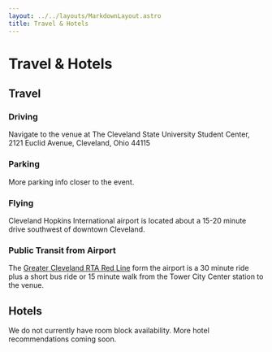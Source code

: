 ```yaml
---
layout: ../../layouts/MarkdownLayout.astro
title: Travel & Hotels
---
```


# Travel & Hotels

## Travel

### Driving

Navigate to the venue at The Cleveland State University Student Center, 2121 Euclid Avenue, Cleveland, Ohio 44115

### Parking

More parking info closer to the event.

### Flying

Cleveland Hopkins International airport is located about a 15-20 minute drive southwest of downtown Cleveland.

### Public Transit from Airport

The [Greater Cleveland RTA Red Line](https://www.riderta.com/routes/redline) form the airport is a 30 minute ride plus a short bus ride or 15 minute walk from the Tower City Center station to the venue.

## Hotels

<!-- The conference will take place at The Westin Cleveland Downtown. The following hotels are all within a short walk of the venue:

- [Westin Cleveland Downtown](https://www.marriott.com/en-us/hotels/clewi-the-westin-cleveland-downtown/)
- [Drury Plaza Hotel Cleveland Downtown](https://www.druryhotels.com/locations/cleveland-oh/drury-plaza-hotel-cleveland-downtown)
- [Hampton Inn Cleveland Downtown](https://www.hilton.com/en/hotels/cledthx-hampton-cleveland-downtown/)
- [Hilton Cleveland Downtown](https://www.hilton.com/en/hotels/cledohh-hilton-cleveland-downtown/)
- [Cleveland Marriott Downtown at Key Tower](https://www.marriott.com/en-us/hotels/clesc-cleveland-marriott-downtown-at-key-tower/)
- [Holiday Inn Express Cleveland Downtown](https://www.ihg.com/holidayinnexpress/hotels/us/en/cleveland/cleoh/hoteldetail)
- [Hyatt Regency Cleveland at the Arcade](https://www.hyatt.com/hyatt-regency/en-US/clerc-hyatt-regency-cleveland-at-the-arcade)
- [Crowne Plaza Cleveland at Playhouse Square](https://www.ihg.com/crowneplaza/hotels/us/en/cleveland/cleps/hoteldetail)
- [Hotel Indigo Cleveland Downtown](https://www.ihg.com/hotelindigo/hotels/us/en/cleveland/clehr/hoteldetail) -->

We do not currently have room block availability. More hotel recommendations coming soon.
